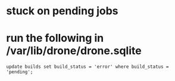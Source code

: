 # stuck on pending jobs
# run the following in /var/lib/drone/drone.sqlite
`update builds set build_status = 'error' where build_status = 'pending';`
